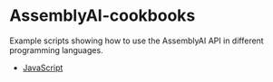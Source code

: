 # AssemblyAI-cookbooks

Example scripts showing how to use the AssemblyAI API in different programming languages.

- [JavaScript](/javascript/)
